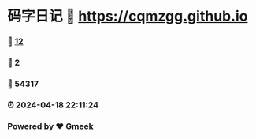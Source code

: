 # 码字日记 :link: https://cqmzgg.github.io 
### :page_facing_up: [12](https://cqmzgg.github.io/tag.html) 
### :speech_balloon: 2 
### :hibiscus: 54317 
### :alarm_clock: 2024-04-18 22:11:24 
### Powered by :heart: [Gmeek](https://github.com/Meekdai/Gmeek)
